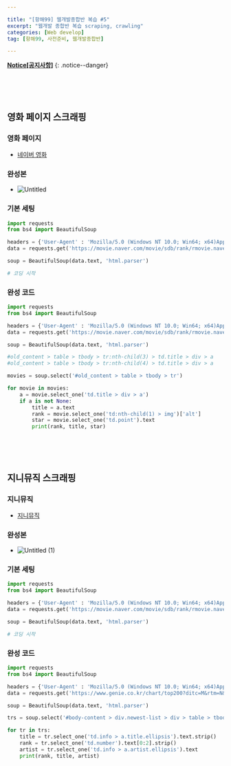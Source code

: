 ```yaml
---

title: "[항해99] 웹개발종합반 복습 #5" 
excerpt: "웹개발 종합반 복습 scraping, crawling" 
categories: [Web develop]
tag: [항해99, 사전준비, 웹개발종합반] 

---
```


**[Notice[공지사항]](https://lilclown97.github.io/notice/Notice1/)**
{: .notice--danger}

<br><br><br>

## 영화 페이지 스크래핑

### 영화 페이지

- [네이버 영화](https://movie.naver.com/movie/sdb/rank/rmovie.naver?sel=pnt&date=20210829)

### 완성본

- ![Untitled](https://user-images.githubusercontent.com/98236458/165702665-1d059201-4b1e-4108-bff7-c01db011c1b0.png)


### 기본 세팅

```python
import requests
from bs4 import BeautifulSoup

headers = {'User-Agent' : 'Mozilla/5.0 (Windows NT 10.0; Win64; x64)AppleWebKit/537.36 (KHTML, like Gecko) Chrome/73.0.3683.86 Safari/537.36'}
data = requests.get('https://movie.naver.com/movie/sdb/rank/rmovie.naver?sel=pnt&date=20210829',headers=headers)

soup = BeautifulSoup(data.text, 'html.parser')

# 코딩 시작
```

### 완성 코드

```python
import requests
from bs4 import BeautifulSoup

headers = {'User-Agent' : 'Mozilla/5.0 (Windows NT 10.0; Win64; x64)AppleWebKit/537.36 (KHTML, like Gecko) Chrome/73.0.3683.86 Safari/537.36'}
data = requests.get('https://movie.naver.com/movie/sdb/rank/rmovie.naver?sel=pnt&date=20210829',headers=headers)

soup = BeautifulSoup(data.text, 'html.parser')

#old_content > table > tbody > tr:nth-child(3) > td.title > div > a
#old_content > table > tbody > tr:nth-child(4) > td.title > div > a

movies = soup.select('#old_content > table > tbody > tr')

for movie in movies:
    a = movie.select_one('td.title > div > a')
    if a is not None:
        title = a.text
        rank = movie.select_one('td:nth-child(1) > img')['alt']
        star = movie.select_one('td.point').text
        print(rank, title, star)
```

<br><br><br>

## 지니뮤직 스크래핑

### 지니뮤직

- [지니뮤직](https://www.genie.co.kr/chart/top200?ditc=M&rtm=N&ymd=20210701)

### 완성본

- ![Untitled (1)](https://user-images.githubusercontent.com/98236458/165703104-7f4eaeec-e495-4940-af37-f4666c25b34c.png)

### 기본 세팅

```python
import requests
from bs4 import BeautifulSoup

headers = {'User-Agent' : 'Mozilla/5.0 (Windows NT 10.0; Win64; x64)AppleWebKit/537.36 (KHTML, like Gecko) Chrome/73.0.3683.86 Safari/537.36'}
data = requests.get('https://movie.naver.com/movie/sdb/rank/rmovie.naver?sel=pnt&date=20210829',headers=headers)

soup = BeautifulSoup(data.text, 'html.parser')

# 코딩 시작
```

### 완성 코드

```python
import requests
from bs4 import BeautifulSoup

headers = {'User-Agent' : 'Mozilla/5.0 (Windows NT 10.0; Win64; x64)AppleWebKit/537.36 (KHTML, like Gecko) Chrome/73.0.3683.86 Safari/537.36'}
data = requests.get('https://www.genie.co.kr/chart/top200?ditc=M&rtm=N&ymd=20210701',headers=headers)

soup = BeautifulSoup(data.text, 'html.parser')

trs = soup.select('#body-content > div.newest-list > div > table > tbody > tr')

for tr in trs:
    title = tr.select_one('td.info > a.title.ellipsis').text.strip()
    rank = tr.select_one('td.number').text[0:2].strip()
    artist = tr.select_one('td.info > a.artist.ellipsis').text
    print(rank, title, artist)
```